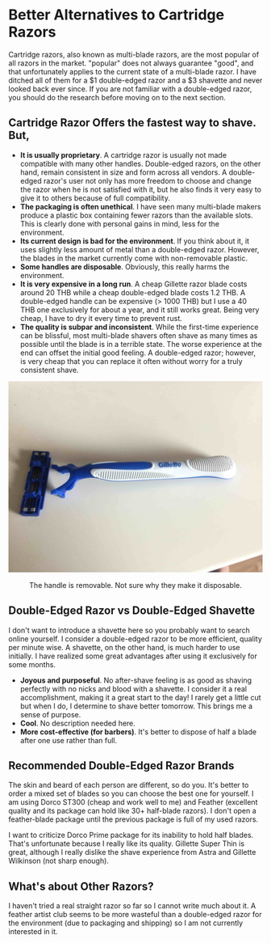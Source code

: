 # Better Alternatives to Cartridge Razors

Cartridge razors, also known as multi-blade razors, are the most popular of all razors in the market. "popular" does not always guarantee "good", and that unfortunately applies to the current state of a multi-blade razor. I have ditched all of them for a $1 double-edged razor and a $3 shavette and never looked back ever since. If you are not familiar with a double-edged razor, you should do the research before moving on to the next section.

## Cartridge Razor Offers the fastest way to shave. But,

- **It is usually proprietary**. A cartridge razor is usually not made compatible with many other handles. Double-edged razors, on the other hand, remain consistent in size and form across all vendors. A double-edged razor's user not only has more freedom to choose and change the razor when he is not satisfied with it, but he also finds it very easy to give it to others because of full compatibility.
- **The packaging is often unethical**. I have seen many multi-blade makers produce a plastic box containing fewer razors than the available slots. This is clearly done with personal gains in mind, less for the environment.
- **Its current design is bad for the environment**. If you think about it, it uses slightly less amount of metal than a double-edged razor. However, the blades in the market currently come with non-removable plastic.
- **Some handles are disposable**. Obviously, this really harms the environment.
- **It is very expensive in a long run**. A cheap Gillette razor blade costs around 20 THB while a cheap double-edged blade costs 1.2 THB. A double-edged handle can be expensive (> 1000 THB) but I use a 40 THB one exclusively for about a year, and it still works great. Being very cheap, I have to dry it every time to prevent rust.
- **The quality is subpar and inconsistent**. While the first-time experience can be blissful, most multi-blade shavers often shave as many times as possible until the blade is in a terrible state. The worse experience at the end can offset the initial good feeling. A double-edged razor; however, is very cheap that you can replace it often without worry for a truly consistent shave.

![Gillette handle](https://raw.githubusercontent.com/tkiat/my-writings-public/main/blog-data/image/gillette-disposable-handle.jpg)

<center>The handle is removable. Not sure why they make it disposable.</center>

## Double-Edged Razor vs Double-Edged Shavette

I don't want to introduce a shavette here so you probably want to search online yourself. I consider a double-edged razor to be more efficient, quality per minute wise. A shavette, on the other hand, is much harder to use initially. I have realized some great advantages after using it exclusively for some months.

- **Joyous and purposeful**. No after-shave feeling is as good as shaving perfectly with no nicks and blood with a shavette. I consider it a real accomplishment, making it a great start to the day! I rarely get a little cut but when I do, I determine to shave better tomorrow. This brings me a sense of purpose.
- **Cool**. No description needed here.
- **More cost-effective (for barbers)**. It's better to dispose of half a blade after one use rather than full.

## Recommended Double-Edged Razor Brands

The skin and beard of each person are different, so do you. It's better to order a mixed set of blades so you can choose the best one for yourself. I am using Dorco ST300 (cheap and work well to me) and Feather (excellent quality and its package can hold like 30+ half-blade razors). I don't open a feather-blade package until the previous package is full of my used razors.

I want to criticize Dorco Prime package for its inability to hold half blades. That's unfortunate because I really like its quality. Gillette Super Thin is great, although I really dislike the shave experience from Astra and Gillette Wilkinson (not sharp enough).

## What's about Other Razors?

I haven't tried a real straight razor so far so I cannot write much about it. A feather artist club seems to be more wasteful than a double-edged razor for the environment (due to packaging and shipping) so I am not currently interested in it.
